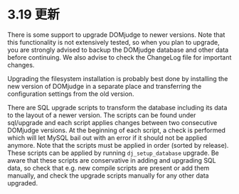 # 3.19 更新

There is some support to upgrade DOMjudge to newer versions. Note that this functionality is not extensively tested, so when you plan to upgrade, you are strongly advised to backup the DOMjudge database and other data before continuing. We also advise to check the ChangeLog file for important changes.

Upgrading the filesystem installation is probably best done by installing the new version of DOMjudge in a separate place and transferring the configuration settings from the old version.

There are SQL upgrade scripts to transform the database including its data to the layout of a newer version. The scripts can be found under sql/upgrade and each script applies changes between two consecutive DOMjudge versions. At the beginning of each script, a check is performed which will let MySQL bail out with an error if it should not be applied anymore. Note that the scripts must be applied in order (sorted by release). These scripts can be applied by running `dj_setup_database` upgrade. Be aware that these scripts are conservative in adding and upgrading SQL data, so check that e.g. new compile scripts are present or add them manually, and check the upgrade scripts manually for any other data upgraded.

